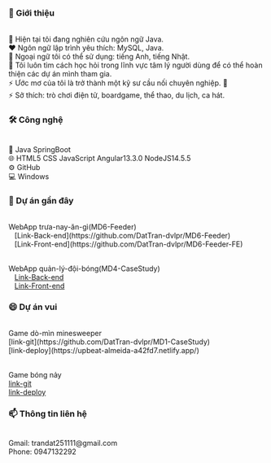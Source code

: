 
  <h3>👱‍&nbsp;Giới thiệu</h3></br>
  🔭  Hiện tại tôi đang nghiên cứu ngôn ngữ Java.</br>
  ❤️  Ngôn ngữ lập trình yêu thích: MySQL, Java.</br>
  🌱  Ngoại ngữ tôi có thể sử dụng: tiếng Anh, tiếng Nhật.</br>
  👯  Tôi luôn tìm cách học hỏi trong lĩnh vực tâm lý người dùng để có thể hoàn thiện các dự án mình tham gia.</br>
  ⚡  Ước mơ của tôi là trở thành một kỹ sư cầu nối chuyên nghiệp. 🖖</br>
  ⚡  Sở thích: trò chơi điện tử, boardgame, thể thao, du lịch, ca hát.</br>

  <h3>🛠&nbsp;Công nghệ</h3></br>
  👾  Java SpringBoot</br>
  🌐  HTML5 CSS JavaScript Angular13.3.0 NodeJS14.5.5 </br>
  ⚙️  GitHub </br>
  💻  Windows</br>

 <h3>📝&nbsp;Dự án gần đây</h3></br>
  WebApp trưa-nay-ăn-gì(MD6-Feeder)</br>
  &nbsp;&nbsp; [Link-Back-end](https://github.com/DatTran-dvlpr/MD6-Feeder)</br>
  &nbsp;&nbsp; [Link-Front-end](https://github.com/DatTran-dvlpr/MD6-Feeder-FE)</br></br>
  
  WebApp quản-lý-đội-bóng(MD4-CaseStudy)</br>
  &nbsp;&nbsp; [Link-Back-end](https://github.com/DatTran-dvlpr/MD4-CaseStudy)</br>
  &nbsp;&nbsp; [Link-Front-end](https://github.com/DatTran-dvlpr/MD4-CaseStudyFront)</br>
  
 <h3>😄&nbsp;Dự án vui</h3></br>
  Game dò-mìn minesweeper</br>
  [link-git](https://github.com/DatTran-dvlpr/MD1-CaseStudy)</br>
  [link-deploy](https://upbeat-almeida-a42fd7.netlify.app/)</br></br>
  
  Game bóng nảy </br>
  [link-git](https://github.com/DatTran-dvlpr/MD1-BouncingBall)</br>
  [link-deploy](https://xenodochial-bell-9d1ca2.netlify.app/)</br>

<h3>📫&nbsp;Thông tin liên hệ</h3></br>
Gmail: trandat251111@gmail.com</br>
Phone: 0947132292
